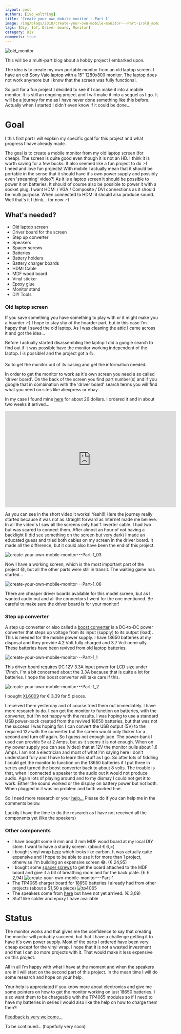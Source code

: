 ```yaml
---
layout: post
authors: [ivo_woltring]
title: 'Create your own mobile monitor - Part 1'
image: /img/blogs/2018/create-your-own-mobile-monitor---Part-1/old_monitor.jpg
tags: [Diy, IoT, Driver board, Monitor]
category: DIY
comments: true
---
```



![old_monitor](/img/blogs/2018/create-your-own-mobile-monitor---Part-1/old_monitor.jpg)

This will be a multi-part blog about a hobby project I embarked upon.

The idea is to create my own portable monitor from an old laptop screen. I have an old Sony Vaio laptop with a 15" 1280x800 monitor.
The laptop does not work anymore but I know that the screen was fully functional.

So just for a fun project I decided to see if I can make it into a mobile monitor. It is still
an ongoing project and I will make it into a sequel as I go. It will be a journey for me as I have 
never done something like this before. Actually when I started I didn't even know if it could be done...

<!-- more -->

# Goal

I this first part I will explain my specific goal for this project and what progress I have already made.

The goal is to create a mobile monitor from my old laptop screen (for cheap). The screen is quite good even though it is not an HD.
I think it is worth saving for a few bucks. It also seemed like a fun project to do :-)  
I need and love fun projects!
With mobile I actually mean that it should be portable in the sense that it should have it's own power supply and possibly even 'streaming' video?!
As it is a laptop screen it should be possible to power it on batteries. It should of course also be possible to power it with a socket plug.
I want HDMI / VGA / Composite / DVI connections as it should be multi purpose. When connected to HDMI it should also produce sound.
Well that's it I think... for now :-)

## What's needed?

* Old laptop screen
* Driver board for the screen 
* Step up converter
* Speakers
* Spacer screws
* Batteries
* Battery holders
* Battery charger boards 
* HDMI Cable
* MDF wood board
* Vinyl sticker
* Epoxy glue
* Monitor stand
* DIY Tools

### Old laptop screen

If you save something you have something to play with or it might make you a hoarder :-) I hope to stay shy of the hoarder part, but in this case 
I'm happy that I saved the old laptop. As I was cleaning the attic I came across it and got the idea... 

Before I actually started disassembling the laptop I did a google search to find out if it was possible have the monitor working independent of the laptop.
I is possible! and the project got a 👍.

So to get the monitor out of its casing and get the information needed.


In order to get the monitor to work as it's own screen you need a so called 'driver board'. On the back of the screen you find part number(s) and if you google that
in combination with the 'driver board' search terms you will find what you need on sites like aliexpress or ebay.

In my case I found mine [here](https://nl.aliexpress.com/item/T-VST59-03-LCD-LED-Controller-Driver-Board-For-TX39D80VC1GAA-TV-HDMI-VGA-CVBS-USB-LVDS/32811383487.html) 
for about 26 dollars. I ordered it and in about two weeks it arrived...

<iframe width="560" height="315" src="https://www.youtube.com/embed/e4xdZ4oV9lQ" frameborder="0" allow="autoplay; encrypted-media" allowfullscreen></iframe>

As you can see in the short video it works! Yeah!!! 
Here the journey really started because it was not as straight forward as Internet made me believe. In all the video's I saw all the screens only had 1
inverter cable. I had two but was scared to connect them. After almost an hour of not having a backlight (I did see something on the screen but very dark) I 
made an educated guess and tried both cables on my screen in the driver board. It made all the difference, but it could also have been the end of this project.

![create-your-own-mobile-monitor---Part-1_03](/img/blogs/2018/create-your-own-mobile-monitor---Part-1/create-your-own-mobile-monitor---Part-1_03.jpg)

Now I have a working screen, which is the most important part of the project 😄, but all the other parts were still in transit. The waiting game has started...

![create-your-own-mobile-monitor---Part-1_06](/img/blogs/2018/create-your-own-mobile-monitor---Part-1/create-your-own-mobile-monitor---Part-1_06.jpg)

There are cheaper driver boards available for this model screen, but as I wanted audio out and all the connectors I went for the one mentioned.
Be careful to make sure the driver board is for your monitor!

### Step up converter

A step up converter or also called a [boost converter](https://en.wikipedia.org/wiki/Boost_converter) is a DC-to-DC power converter that steps up voltage from its input (supply) to its output (load).
This is needed for the mobile power supply. I have 18650 batteries at my disposal and they provide 4.2 Volt fully charged and 3.7 Volt nominally. These
batteries have been revived from old laptop batteries.

![create-your-own-mobile-monitor---Part-1_1](/img/blogs/2018/create-your-own-mobile-monitor---Part-1/create-your-own-mobile-monitor---Part-1_1.jpg)

This driver board requires DC 12V 3.3A input power for LCD size under 17inch. I'm a bit concerned about the 3.3A because that is quite a lot for batteries.
I hope the boost converter will take care if this.

![create-your-own-mobile-monitor---Part-1_2](/img/blogs/2018/create-your-own-mobile-monitor---Part-1/create-your-own-mobile-monitor---Part-1_2.jpg)

I bought [XL6009](https://www.aliexpress.com/item/1pcs-DC-DC-Adjustable-Step-up-boost-Power-Converter-Module-XL6009-Replace-LM2577/32355892507.html) for € 3,39 for 5 pieces.

I received them yesterday and of course tried them out immediately. I have more research to do. I can get the monitor to function on batteries, 
with the converter, but I'm not happy with the results. I was hoping to use a standard USB power-pack created from the revived 18650 batteries,
but that was not the success I was hoping for.
I can convert the USB output (5V) to the required 12v with the converter but the screen would only flicker for a second and turn off again. So I guess not enough juce.
The power-bank I used can provide 5v at 2 Amps, but as it seems it is not enough.
When on my power supply you can see (video) that at 12V the monitor pulls about 1.6 Amps. I am not a electrician and most of what I'm saying here 
I don't understand fully and I have to learn this stuff as I go.
So after lots of fiddling I could get the monitor to function on the 18650 batteries if I put three in series and turned the boost converter back
to about 8 volts. The trouble is that, when I connected a speaker to the audio out it would not produce audio. Again lots of playing around and 
to my dismay I could not get it to work. Either the sound worked or the display on battery power but not both. When plugged in it was no problem and
both worked fine.

So I need more research or your [help...](http://ivo2u.nl/5x) Please do if you can help me in the comments below.

Luckily I have the time to do the research as I have not received all the components yet (like the speakers)

### Other components

* I have bought some 6 mm and 3 mm MDF wood board at my local DIY store. I want to have a sturdy screen. (about € 6,=)
* I bought vinyl wrap [here](https://www.bol.com/nl/p/3d-carbon-car-wrap-folie-vinyl-auto-car-wrapping-carbonfolie-300-x-30-cm-zwart/9200000064224366/) which looks like carbon. It was actually quite expensive and I hope to be able to use it for more than 1 project, otherwise I'm building an expensive screen 😂. (€ 24,95)
* I bought some [spacer screws](https://www.aliexpress.com/item/MTGATHER-160Pcs-M3-Nylon-Black-M-F-Hex-Spacers-Screw-Nut-Assortment-Kit-Stand-off-Set/32802369082.html) to get the board attached to the MDF board and give it a bit of breathing room and for the back plate. (€ € 2,94)
![create-your-own-mobile-monitor---Part-1](/img/blogs/2018/create-your-own-mobile-monitor---Part-1/create-your-own-mobile-monitor---Part-1.jpg)
* The TP4065 charger board for 18650 batteries I already had from other projects (about a $1,50 a piece)
![tp4065](/img/blogs/2018/create-your-own-mobile-monitor---Part-1/tp4065.jpg)
* The speakers come from [here](https://www.aliexpress.com/item/2pcs-for-V29-V59-V56-3070-4-Ohm-5W-Passive-Speaker-Small-Loudspeaker-Universal-LCD-Driver/32830708912.html) but have not yet arrived. (€ 3,09)
* Stuff like solder and epoxy I have available

# Status

The monitor works and that gives me the confidence to say that creating the monitor will probably succeed, but that I have a challenge getting it to have it's own power supply. 
Most of the parts I ordered have been very cheap except for the vinyl wrap. I hope that it is not a wasted investment and that I can do more projects with it. 
That would make it less expensive on this project.

All in all I'm happy with what I have at the moment and when the speakers are in I will start on the second part of this project.
In the mean time I will do some research and hope on your help.

Your help is appreciated if you know more about electronics and give me some pointers on how to get the monitor working on just 18650 batteries.
I also want them to be chargeable with the TP4065 modules so if I need to have my batteries in series I would also like the help on how to charge them then?!

[Feedback is very welcome...](http://ivo2u.nl/5x)

To be continued... (hopefully very soon)

